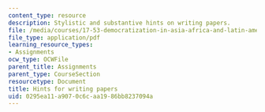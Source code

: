 ```yaml
---
content_type: resource
description: Stylistic and substantive hints on writing papers.
file: /media/courses/17-53-democratization-in-asia-africa-and-latin-america-fall-2001/0295ea11a9070c6caa1986bb8237094a_hintsforwritingpapers.pdf
file_type: application/pdf
learning_resource_types:
- Assignments
ocw_type: OCWFile
parent_title: Assignments
parent_type: CourseSection
resourcetype: Document
title: Hints for writing papers
uid: 0295ea11-a907-0c6c-aa19-86bb8237094a
---
```

